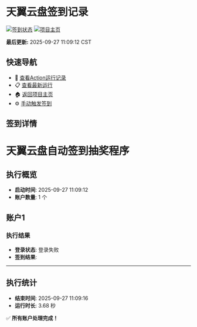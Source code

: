 # 天翼云盘签到记录

[![签到状态](https://github.com/wyfbfg222/189pan/actions/workflows/main.yml/badge.svg)](https://github.com/wyfbfg222/189pan/actions/workflows/main.yml) [![项目主页](https://img.shields.io/badge/GitHub-项目主页-blue?logo=github)](https://github.com/wyfbfg222/189pan)

**最后更新:** 2025-09-27 11:09:12 CST

## 快速导航

- 🔄 [查看Action运行记录](https://github.com/wyfbfg222/189pan/actions)
- 📋 [查看最新运行](https://github.com/wyfbfg222/189pan/actions/runs/18054235023)
- 🏠 [返回项目主页](https://github.com/wyfbfg222/189pan)
- ⚙️ [手动触发签到](https://github.com/wyfbfg222/189pan/actions/workflows/main.yml)

## 签到详情

# 天翼云盘自动签到抽奖程序

## 执行概览
- **启动时间**: 2025-09-27 11:09:12
- **账户数量**: 1 个

## 账户1
### 执行结果
- **登录状态**: 登录失败
- **签到结果**: 

---
## 执行统计
- **结束时间**: 2025-09-27 11:09:16
- **运行时长**: 3.68 秒

✅ **所有账户处理完成！**
